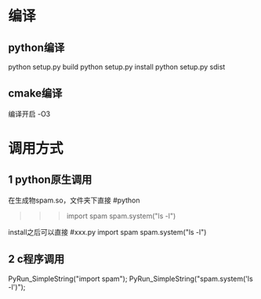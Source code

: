 # 编译
## python编译
python setup.py build
python setup.py install
python setup.py sdist
## cmake编译
编译开启 -O3

# 调用方式
## 1 python原生调用
在生成物spam.so，文件夹下直接
#python
>>>import spam
>>>spam.system("ls -l")

install之后可以直接
#xxx.py
import spam
spam.system("ls -l")


## 2 c程序调用
PyRun_SimpleString("import spam");
PyRun_SimpleString("spam.system('ls -l')");
